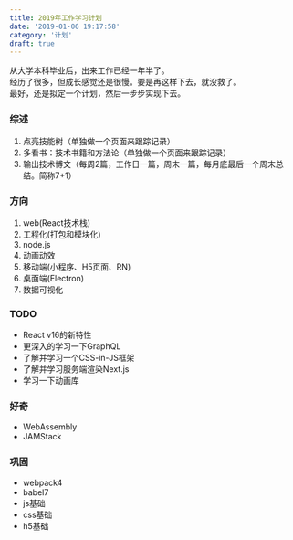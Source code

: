 ```yaml
---
title: 2019年工作学习计划
date: '2019-01-06 19:17:58'
category: '计划'
draft: true
---
```



从大学本科毕业后，出来工作已经一年半了。  
经历了很多，但成长感觉还是很慢。要是再这样下去，就没救了。  
最好，还是拟定一个计划，然后一步步实现下去。

<!-- more -->

### 综述
1. 点亮技能树（单独做一个页面来跟踪记录）
2. 多看书：技术书籍和方法论（单独做一个页面来跟踪记录）
3. 输出技术博文（每周2篇，工作日一篇，周末一篇，每月底最后一个周末总结。简称7+1）

### 方向
1. web(React技术栈)
2. 工程化(打包和模块化)
3. node.js
4. 动画动效
5. 移动端(小程序、H5页面、RN)
6. 桌面端(Electron)
7. 数据可视化

### TODO
- React v16的新特性
- 更深入的学习一下GraphQL
- 了解并学习一个CSS-in-JS框架
- 了解并学习服务端渲染Next.js
- 学习一下动画库

### 好奇
- WebAssembly
- JAMStack

### 巩固
- webpack4
- babel7
- js基础
- css基础
- h5基础

